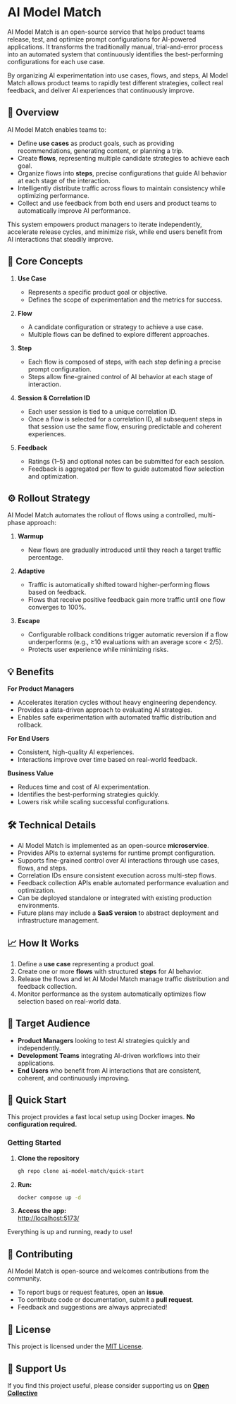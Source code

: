 # AI Model Match

AI Model Match is an open-source service that helps product teams release, test, and optimize prompt configurations for AI-powered applications. It transforms the traditionally manual, trial-and-error process into an automated system that continuously identifies the best-performing configurations for each use case.

By organizing AI experimentation into use cases, flows, and steps, AI Model Match allows product teams to rapidly test different strategies, collect real feedback, and deliver AI experiences that continuously improve.

## 🚀 Overview

AI Model Match enables teams to:

- Define **use cases** as product goals, such as providing recommendations, generating content, or planning a trip.
- Create **flows**, representing multiple candidate strategies to achieve each goal.
- Organize flows into **steps**, precise configurations that guide AI behavior at each stage of the interaction.
- Intelligently distribute traffic across flows to maintain consistency while optimizing performance.
- Collect and use feedback from both end users and product teams to automatically improve AI performance.

This system empowers product managers to iterate independently, accelerate release cycles, and minimize risk, while end users benefit from AI interactions that steadily improve.

## 📐 Core Concepts

1. **Use Case**

   - Represents a specific product goal or objective.
   - Defines the scope of experimentation and the metrics for success.

2. **Flow**

   - A candidate configuration or strategy to achieve a use case.
   - Multiple flows can be defined to explore different approaches.

3. **Step**

   - Each flow is composed of steps, with each step defining a precise prompt configuration.
   - Steps allow fine-grained control of AI behavior at each stage of interaction.

4. **Session & Correlation ID**

   - Each user session is tied to a unique correlation ID.
   - Once a flow is selected for a correlation ID, all subsequent steps in that session use the same flow, ensuring predictable and coherent experiences.

5. **Feedback**
   - Ratings (1–5) and optional notes can be submitted for each session.
   - Feedback is aggregated per flow to guide automated flow selection and optimization.

## ⚙️ Rollout Strategy

AI Model Match automates the rollout of flows using a controlled, multi-phase approach:

1. **Warmup**

   - New flows are gradually introduced until they reach a target traffic percentage.

2. **Adaptive**

   - Traffic is automatically shifted toward higher-performing flows based on feedback.
   - Flows that receive positive feedback gain more traffic until one flow converges to 100%.

3. **Escape**
   - Configurable rollback conditions trigger automatic reversion if a flow underperforms (e.g., ≥10 evaluations with an average score < 2/5).
   - Protects user experience while minimizing risks.

## 💡 Benefits

**For Product Managers**

- Accelerates iteration cycles without heavy engineering dependency.
- Provides a data-driven approach to evaluating AI strategies.
- Enables safe experimentation with automated traffic distribution and rollback.

**For End Users**

- Consistent, high-quality AI experiences.
- Interactions improve over time based on real-world feedback.

**Business Value**

- Reduces time and cost of AI experimentation.
- Identifies the best-performing strategies quickly.
- Lowers risk while scaling successful configurations.

## 🛠️ Technical Details

- AI Model Match is implemented as an open-source **microservice**.
- Provides APIs to external systems for runtime prompt configuration.
- Supports fine-grained control over AI interactions through use cases, flows, and steps.
- Correlation IDs ensure consistent execution across multi-step flows.
- Feedback collection APIs enable automated performance evaluation and optimization.
- Can be deployed standalone or integrated with existing production environments.
- Future plans may include a **SaaS version** to abstract deployment and infrastructure management.

## 📈 How It Works

1. Define a **use case** representing a product goal.
2. Create one or more **flows** with structured **steps** for AI behavior.
3. Release the flows and let AI Model Match manage traffic distribution and feedback collection.
4. Monitor performance as the system automatically optimizes flow selection based on real-world data.

## 🎯 Target Audience

- **Product Managers** looking to test AI strategies quickly and independently.
- **Development Teams** integrating AI-driven workflows into their applications.
- **End Users** who benefit from AI interactions that are consistent, coherent, and continuously improving.

## 🚀 Quick Start

This project provides a fast local setup using Docker images. **No configuration required.**

### Getting Started

1. **Clone the repository**
   ```bash
   gh repo clone ai-model-match/quick-start
   ```
2. **Run:**
   ```bash
   docker compose up -d
   ```
3. **Access the app:**  
   [http://localhost:5173/](http://localhost:5173/)

Everything is up and running, ready to use!

## 🔗 Contributing

AI Model Match is open-source and welcomes contributions from the community.

- To report bugs or request features, open an **issue**.
- To contribute code or documentation, submit a **pull request**.
- Feedback and suggestions are always appreciated!

## 📄 License

This project is licensed under the [MIT License](LICENSE).

## 🫶 Support Us

If you find this project useful, please consider supporting us on [**Open Collective**](https://opencollective.com/ai-model-match)
